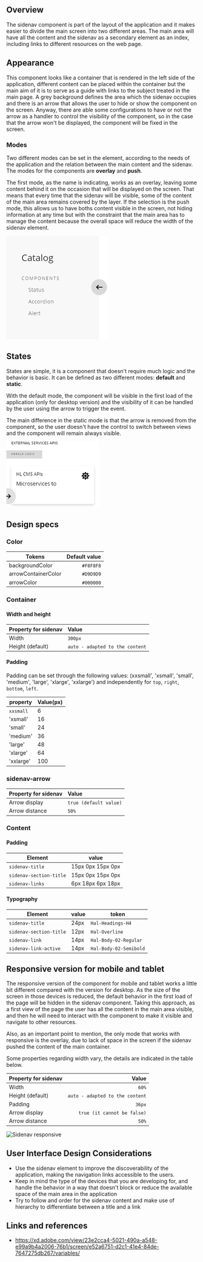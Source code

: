 ## Overview

The sidenav component is part of the layout of the application and it makes easier to divide the main screen into two different areas. The main area will have all the content and the sidenav as a secondary element as an index, including links to different resources on the web page.

## Appearance

This component looks like a container that is rendered in the left side of the application, different content can be placed within the container but the main aim of it is to serve as a guide with links to the subject treated in the main page.
A grey background defines the area which the sidenav occupies and there is an arrow that allows the user to hide or show the component on the screen. Anyway, there are able some configurations to have or not the arrow as a handler to control the visibility of the component, so in the case that the arrow won't be displayed, the component will be fixed in the screen.

### Modes

Two different modes can be set in the element, according to the needs of the application and the relation between the main content and the sidenav.
The modes for the components are **overlay** and **push**.

The first mode, as the name is indicating, works as an overlay, leaving some content behind it on the occasion that will be displayed on the screen. That means that every time that the sidenav will be visible, some of the content of the main area remains covered by the layer.
If the selection is the push mode, this allows us to have boths content visible in the screen, not hiding information at any time but with the constraint that the main area has to manage the content because the overall space will reduce the width of the sidenav element.

![Sidenav modes](images/sidenav_modes.png)

## States

States are simple, it is a component that doesn't require much logic and the behavior is basic.
It can be defined as two different modes: **default** and **static**.

With the default mode, the component will be visible in the first load of the application (only for desktop version) and the visibility of it can be handled by the user using the arrow to trigger the event.

The main difference in the static mode is that the arrow is removed from the component, so the user doesn't have the control to switch between views and the component will remain always visible.

![Sidenav states](images/sidenav_states.png)

## Design specs

### Color

| Tokens              | Default value |
| ------------------- | ------------: |
| backgroundColor     |     `#F8F8F8` |
| arrowContainerColor |     `#D9D9D9` |
| arrowColor          |     `#000000` |


### Container

#### Width and height

| Property for sidenav |                           Value |
| -------------------- | :------------------------------ |
| Width                |                         `300px` |
| Height (default)     | `auto - adapted to the content` |

#### Padding

Padding can be set through the following values: (xxsmall', 'xsmall', 'small', 'medium', 'large', 'xlarge', 'xxlarge') and independently for `top`, `right`, `bottom`, `left`.

| property             | Value(px) |
| -------------------- | :------   |
| `xxsmall`            | 6         |
| 'xsmall'             | 16        |
| 'small'              | 24        |
| 'medium'             | 36        |
| 'large'              | 48        |
| 'xlarge'             | 64        |
| 'xxlarge'            | 100       |


### sidenav-arrow

| Property for sidenav |                           Value |
| -------------------- | :------------------------------ |
| Arrow display        |          `true (default value)` |
| Arrow distance       |                           `50%` |


### Content

#### Padding

Element | value
-- | --
```sidenav-title``` | 15px 0px 15px 0px
```sidenav-section-title``` | 15px 0px 15px 0px
```sidenav-links``` | 6px 18px 6px 18px

#### Typography

Element | value |  token
-- | -- | -- |
```sidenav-title```  |  24px  | ```Hal-Headings-H4```
```sidenav-section-title``` | 12px  |```Hal-Overline```
```sidenav-link``` |  14px |```Hal-Body-02-Regular```
```sidenav-link-active``` |14px  |```Hal-Body-02-Semibold```


## Responsive version for mobile and tablet

The responsive version of the component for mobile and tablet works a little bit different compared with the version for desktop. As the size of the screen in those devices is reduced, the default behavior in the first load of the page will be hidden in the sidenav component.
Taking this approach, as a first view of the page the user has all the content in the main area visible, and then he will need to interact with the component to make it visible and navigate to other resources.

Also, as an important point to mention, the only mode that works with responsive is the overlay, due to lack of space in the screen if the sidenav pushed the content of the main container.

Some properties regarding width vary, the details are indicated in the table below.

| Property for sidenav |                           Value |
| -------------------- | ------------------------------: |
| Width                |                           `60%` |
| Height (default)     | `auto - adapted to the content` |
| Padding              |                          `36px` |
| Arrow display        |     `true (it cannot be false)` |
| Arrow distance       |                           `50%` |

![Sidenav responsive](images/sidenav_responsive.png)

## User Interface Design Considerations

- Use the sidenav element to improve the discoverability of the application, making the navigation links accessible to the users.
- Keep in mind the type of the devices that you are developing for, and handle the behavior in a way that doesn't block or reduce the available space of the main area in the application
- Try to follow and order for the sidenav content and make use of hierarchy to differentiate between a title and a link

## Links and references

- https://xd.adobe.com/view/23e2cca4-5021-490a-a548-e99a9b4a2006-76b1/screen/e52a6751-d2c1-41e4-84de-7647275db267/variables/


